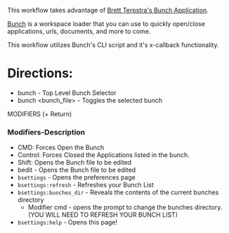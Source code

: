This workflow takes advantage of [Brett Terpstra's Bunch Application][Bunch].

[Bunch] is a workspace loader that you can use to quickly open/close applications, urls, documents, and more to come.

This workflow utilizes Bunch's CLI script and it's x-callback functionality.

# Directions:

- bunch - Top Level Bunch Selector
- bunch <bunch_file> - Toggles the selected bunch

MODIFIERS (+ Return)

### Modifiers-Description

- CMD: Forces Open the Bunch
- Control: Forces Closed the Applications listed in the bunch.
- Shift: Opens the Bunch file to be edited
- bedit <bunch> - Opens the Bunch file to be edited
- `bsettings` - Opens the preferences page
- `bsettings:refresh` - Refreshes your Bunch List
- `bsettings:bunches_dir` - Reveals the contents of the current bunches directory
  - Modifier cmd - opens the prompt to change the bunches directory. (YOU WILL NEED TO REFRESH YOUR BUNCH LIST)
- `bsettings:help` - Opens this page!

[Bunch]: https://bunchapp.co
